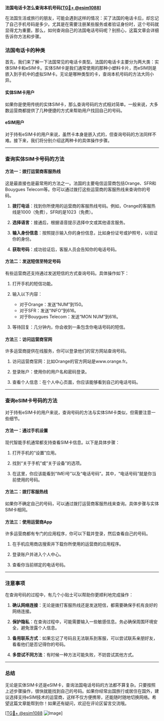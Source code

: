 **法国电话卡怎么查询本机号码[[TG💪+ @esim1088](https://t.me/s/esim1088)]**

在法国生活或旅行的朋友，可能会遇到这样的情况：买了法国的电话卡后，却忘记了自己手机号码是多少。尤其是在需要注册某些服务或者验证身份时，这个号码就显得尤为重要。那么，如何查询自己的法国电话号码呢？别担心，这篇文章会详细告诉你方法和步骤。

### 法国电话卡的种类

首先，我们来了解一下法国常见的电话卡类型。法国的电话卡主要分为两大类：实体SIM卡和eSIM卡。实体SIM卡是我们通常使用的那种小塑料卡片，而eSIM则是嵌入到手机中的虚拟SIM卡。无论是哪种类型的卡，查询本机号码的方法大同小异。

#### 实体SIM卡用户
如果你是使用传统的实体SIM卡，那么查询号码的方式相对简单。一般来说，大多数运营商都提供了几种便捷的方式来帮助用户找回自己的号码。

#### eSIM用户
对于持有eSIM卡的用户来说，虽然卡本身是嵌入式的，但查询号码的方法同样不难。接下来，我们将分别介绍这两种卡的具体操作步骤。

---

### 查询实体SIM卡号码的方法

#### 方法一：拨打运营商客服热线
这是最直接也是最常用的方法之一。法国的主要电信运营商包括Orange、SFR和Bouygues Telecom等。你可以通过拨打这些运营商的客服热线来查询你的号码。

1. **拨打电话**：找到你所使用的运营商的客服热线号码。例如，Orange的客服热线是1000（免费），SFR的是1023（免费）。
   
2. **选择语言**：接通后，根据语音提示选择中文或其他语言服务。

3. **输入身份信息**：按照提示输入你的身份信息，比如身份证号或护照号，以验证你的身份。

4. **获取号码**：成功验证后，客服人员会告知你的电话号码。

#### 方法二：发送短信至特定号码
有些运营商还支持通过发送短信的方式查询号码。具体操作如下：

1. 打开手机的短信功能。

2. 输入以下内容：
   - 对于Orange：发送“NUM”到150。
   - 对于SFR：发送“INFO”到616。
   - 对于Bouygues Telecom：发送“MON NUM”到616。

3. 等待回复：几分钟内，你会收到一条包含你电话号码的短信。

#### 方法三：访问运营商官网
许多运营商提供在线服务，你可以登录他们的官方网站查询号码。

1. 访问运营商官网：比如Orange的官方网站是www.orange.fr。

2. 登录账户：使用你的用户名和密码登录。

3. 查看个人信息：在个人中心页面，你应该能够看到自己的电话号码。

---

### 查询eSIM卡号码的方法

对于持有eSIM卡的用户来说，查询号码的方法与实体SIM卡类似，但需要注意一些细节。

#### 方法一：通过手机设置
现代智能手机通常都支持查看SIM卡信息。以下是具体步骤：

1. 打开手机的“设置”应用。

2. 找到“关于手机”或“关于设备”的选项。

3. 在这里，你应该能看到“IMEI号”以及“电话号码”。其中，“电话号码”就是你当前使用的号码。

#### 方法二：拨打客服热线
如果你不确定自己的号码，可以通过拨打运营商客服热线来查询。具体步骤与实体SIM卡相同。

#### 方法三：使用运营商App
许多运营商都有专门的应用程序，你可以下载并登录，然后查看自己的号码。

1. 在手机应用商店搜索并下载你所使用的运营商的应用程序。

2. 登录账户并进入个人中心。

3. 查看你当前绑定的电话号码。

---

### 注意事项

在查询号码的过程中，有几个小贴士可以帮助你更顺利地完成操作：

1. **确认网络连接**：无论是拨打客服热线还是发送短信，都需要确保手机有良好的网络连接。

2. **保护隐私**：在查询过程中，可能需要输入一些敏感信息。务必确保周围环境安全，避免泄露个人信息。

3. **备用联系方式**：如果忘记了号码且无法联系到客服，可以尝试联系亲朋好友，看看他们是否记得你的号码。

4. **多尝试不同方法**：有时候一种方法可能失败，不妨尝试其他方式。

---

### 总结

无论是实体SIM卡还是eSIM卡，查询法国电话号码的方法都不算复杂。只要按照上述步骤操作，很快就能找到自己的号码。如果你经常出国旅行或居住在国外，建议选择支持eSIM技术的运营商，这样不仅方便携带，还能随时随地切换网络。希望这篇文章能帮到你！如果还有疑问，欢迎在评论区留言交流哦。

[[TG💪+ @esim1088](https://t.me/s/esim1088) ![Image](https://i.postimg.cc/4NQfJmqS/Snipaste-2025-05-13-00-14-12.png)]